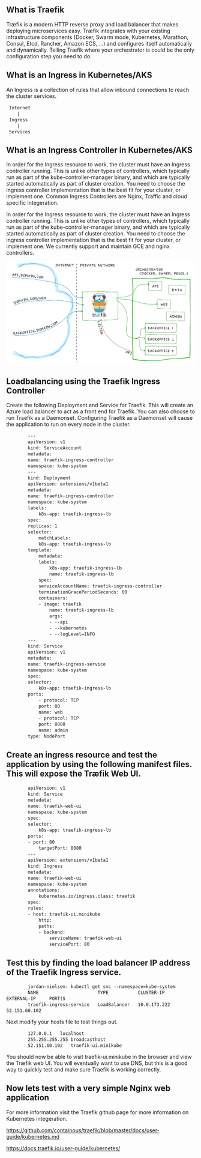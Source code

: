 ## What is Traefik

Træfik is a modern HTTP reverse proxy and load balancer that makes deploying microservices easy. Træfik integrates with your existing infrastructure components (Docker, Swarm mode, Kubernetes, Marathon, Consul, Etcd, Rancher, Amazon ECS, ...) and configures itself automatically and dynamically. Telling Træfik where your orchestrator is could be the only configuration step you need to do.

## What is an Ingress in Kubernetes/AKS

An Ingress is a collection of rules that allow inbound connections to reach the cluster services.

     Internet
        |
     Ingress
        |
     Services

## What is an Ingress Controller in Kubernetes/AKS

In order for the Ingress resource to work, the cluster must have an Ingress controller running. This is unlike other types of controllers, which typically run as part of the kube-controller-manager binary, and which are typically started automatically as part of cluster creation. You need to choose the ingress controller implementation that is the best fit for your cluster, or implement one. Common Ingress Controllers are Nginx, Traffic and cloud specific integeration. 

In order for the Ingress resource to work, the cluster must have an Ingress controller running. This is unlike other types of controllers, which typically run as part of the kube-controller-manager binary, and which are typically started automatically as part of cluster creation. You need to choose the ingress controller implementation that is the best fit for your cluster, or implement one. We currently support and maintain GCE and nginx controllers.


![](2018-05-03-16-30-51.png)


## Loadbalancing using the Traefik Ingress Controller

Create the following Deployment and Service for Traefik. This will create an Azure load balancer to act as a front end for Traefik. 
You can also choose to run Traefik as a Daemonset. Configuring Traefik as a Daemonset will cause the application to run on every
node in the cluster.

            ---
            apiVersion: v1
            kind: ServiceAccount
            metadata:
            name: traefik-ingress-controller
            namespace: kube-system
            ---
            kind: Deployment
            apiVersion: extensions/v1beta1
            metadata:
            name: traefik-ingress-controller
            namespace: kube-system
            labels:
                k8s-app: traefik-ingress-lb
            spec:
            replicas: 1
            selector:
                matchLabels:
                k8s-app: traefik-ingress-lb
            template:
                metadata:
                labels:
                    k8s-app: traefik-ingress-lb
                    name: traefik-ingress-lb
                spec:
                serviceAccountName: traefik-ingress-controller
                terminationGracePeriodSeconds: 60
                containers:
                - image: traefik
                    name: traefik-ingress-lb
                    args:
                    - --api
                    - --kubernetes
                    - --logLevel=INFO
            ---
            kind: Service
            apiVersion: v1
            metadata:
            name: traefik-ingress-service
            namespace: kube-system
            spec:
            selector:
                k8s-app: traefik-ingress-lb
            ports:
                - protocol: TCP
                port: 80
                name: web
                - protocol: TCP
                port: 8080
                name: admin
            type: NodePort


## Create an ingress resource and test the application by using the following manifest files. This will expose the Træfik Web UI.


            apiVersion: v1
            kind: Service
            metadata:
            name: traefik-web-ui
            namespace: kube-system
            spec:
            selector:
                k8s-app: traefik-ingress-lb
            ports:
            - port: 80
                targetPort: 8080
            ---
            apiVersion: extensions/v1beta1
            kind: Ingress
            metadata:
            name: traefik-web-ui
            namespace: kube-system
            annotations:
                kubernetes.io/ingress.class: traefik
            spec:
            rules:
            - host: traefik-ui.minikube
                http:
                paths:
                - backend:
                    serviceName: traefik-web-ui
                    servicePort: 80


## Test this by finding the load balancer IP address of the Traefik Ingress service. 

            jordan-nielsen: kubectl get svc --namespace=kube-system
            NAME                      TYPE           CLUSTER-IP     EXTERNAL-IP     PORT(S
            traefik-ingress-service   LoadBalancer   10.0.173.222   52.151.60.102 

Next modify your hosts file to test things out.

            127.0.0.1	localhost
            255.255.255.255	broadcasthost
            52.151.60.102   traefik-ui.minikube

You should now be able to visit traefik-ui.minikube in the browser and view the Træfik web UI. 
You will eventually want to use DNS, but this is a good way to quickly test and make sure Traefik is working correctly. 

## Now lets test with a very simple Nginx web application

For more information visit the Traefik github page for more information on Kubernetes integeration. 

https://github.com/containous/traefik/blob/master/docs/user-guide/kubernetes.md

https://docs.traefik.io/user-guide/kubernetes/